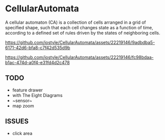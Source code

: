# CellularAutomata
A cellular automaton (CA) is a collection of cells arranged in a grid of specified shape, such that each cell changes state as a function of time, according to a defined set of rules driven by the states of neighboring cells.

https://github.com/iostyle/CellularAutomata/assets/22219146/9adbdba5-6171-42d6-bfa8-c7f42d535d9b

https://github.com/iostyle/CellularAutomata/assets/22219146/fc98bdaa-b1ac-474d-a0f4-e31fd4d2c478

## TODO
- feature drawer
- with The Eight Diagrams
- ~sensor~
- map zoom

## ISSUES
- click area
